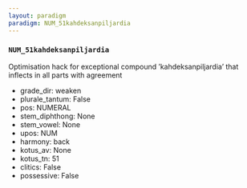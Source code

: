```yaml
---
layout: paradigm
paradigm: NUM_51kahdeksanpiljardia
---
```

### ` NUM_51kahdeksanpiljardia `

Optimisation hack for exceptional compound ’kahdeksanpiljardia’ that inflects in all parts with agreement
* grade_dir: weaken
* plurale_tantum: False
* pos: NUMERAL
* stem_diphthong: None
* stem_vowel: None
* upos: NUM
* harmony: back
* kotus_av: None
* kotus_tn: 51
* clitics: False
* possessive: False
